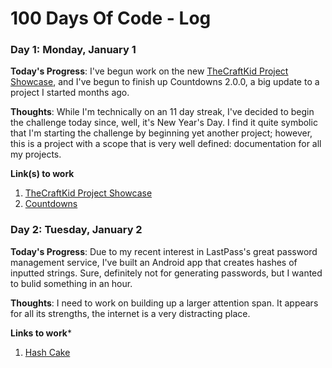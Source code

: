 # 100 Days Of Code - Log

### Day 1: Monday, January 1

**Today's Progress**: I've begun work on the new [TheCraftKid Project Showcase](https://thecraftkid.github.io),
and I've begun to finish up Countdowns 2.0.0, a big update to a project I
started months ago.

**Thoughts**: While I'm technically on an 11 day streak, I've decided to begin
the challenge today since, well, it's New Year's Day. I find it quite symbolic 
that I'm starting the challenge by beginning yet another project; however, this
is a project with a scope that is very well defined: documentation for all my
projects.

**Link(s) to work**
1. [TheCraftKid Project Showcase](https://github.com/TheCraftKid/thecraftkid.github.io)
2. [Countdowns](https://github.com/TheCraftKid/countdowns-android)

### Day 2: Tuesday, January 2

**Today's Progress**: Due to my recent interest in LastPass's great password
management service, I've built an Android app that creates hashes of inputted
strings. Sure, definitely not for generating passwords, but I wanted to bulid
something in an hour.

**Thoughts**: I need to work on building up a larger attention span. It
appears for all its strengths, the internet is a very distracting place.

**Links to work***
1. [Hash Cake](https://github.com/TheCraftKid/hash-cake)
